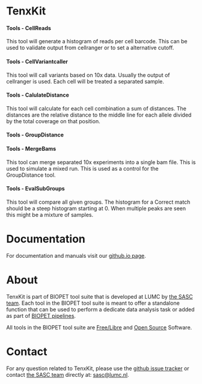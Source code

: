 # TenxKit


#### Tools - CellReads

This tool will generate a histogram of reads per cell barcode.
This can be used to validate output from cellranger or to set a alternative cutoff.
    
        

#### Tools - CellVariantcaller

This tool will call variants based on 10x data. Usually the output of cellranger is used.
Each cell will be treated a separated sample.
    
        

#### Tools - CalulateDistance

This tool will calculate for each cell combination a sum of distances.
The distances are the relative distance to the middle line for each allele divided by the total coverage on that position.
    
        

#### Tools - GroupDistance


    
        

#### Tools - MergeBams

This tool can merge separated 10x experiments into a single bam file. This is used to simulate a mixed run.
This is used as a control for the GroupDistance tool.
    
        

#### Tools - EvalSubGroups

This tool will compare all given groups.
The histogram for a Correct match should be a steep histogram starting at 0.
When multiple peaks are seen this might be a mixture of samples.
    
        

# Documentation

For documentation and manuals visit our [github.io page](https://biopet.github.io/tenxkit).

# About


TenxKit is part of BIOPET tool suite that is developed at LUMC by [the SASC team](http://sasc.lumc.nl/).
Each tool in the BIOPET tool suite is meant to offer a standalone function that can be used to perform a
dedicate data analysis task or added as part of [BIOPET pipelines](http://biopet-docs.readthedocs.io/en/latest/).

All tools in the BIOPET tool suite are [Free/Libre](https://www.gnu.org/philosophy/free-sw.html) and
[Open Source](https://opensource.org/osd) Software.
    

# Contact


<p>
  <!-- Obscure e-mail address for spammers -->
For any question related to TenxKit, please use the
<a href='https://github.com/biopet/tenxkit/issues'>github issue tracker</a>
or contact
 <a href='http://sasc.lumc.nl/'>the SASC team</a> directly at: <a href='&#109;&#97;&#105;&#108;&#116;&#111;&#58;&#115;&#97;&#115;&#99;&#64;&#108;&#117;&#109;&#99;&#46;&#110;&#108;'>
&#115;&#97;&#115;&#99;&#64;&#108;&#117;&#109;&#99;&#46;&#110;&#108;</a>.
</p>

     

